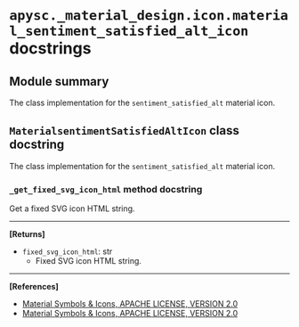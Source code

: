 # `apysc._material_design.icon.material_sentiment_satisfied_alt_icon` docstrings

## Module summary

The class implementation for the `sentiment_satisfied_alt` material icon.

## `MaterialsentimentSatisfiedAltIcon` class docstring

The class implementation for the `sentiment_satisfied_alt` material icon.

### `_get_fixed_svg_icon_html` method docstring

Get a fixed SVG icon HTML string.<hr>

**[Returns]**

- `fixed_svg_icon_html`: str
  - Fixed SVG icon HTML string.

<hr>

**[References]**

- [Material Symbols & Icons, APACHE LICENSE, VERSION 2.0](https://fonts.google.com/icons?icon.size=24&icon.color=%23e8eaed)
- [Material Symbols & Icons, APACHE LICENSE, VERSION 2.0](https://www.apache.org/licenses/LICENSE-2.0.html)